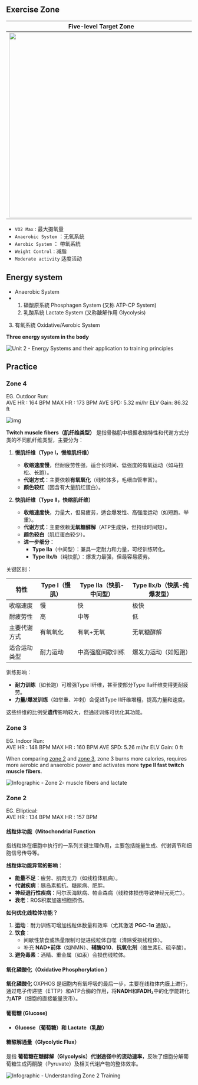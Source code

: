 ## Exercise Zone

| Five-level Target Zone                                   | Age segmentation                                             |
| -------------------------------------------------------- | ------------------------------------------------------------ |
| <img src="https://i.sstatic.net/imel8.gif" height="500"> | <img src="https://iantaylortrekking.com/wp-content/uploads/2020/03/heart-rate-zone-training-with-wearables.png" height="500"> |

* `VO2 Max` : 最大摄氧量
* `Anaerobic System` ：无氧系统 
* `Aerobic System` ： 帶氧系統
* `Weight Control` : 减脂
* `Moderate activity` 适度活动

## Energy system

* Anaerobic System
* 1. 磷酸原系統 Phosphagen System (又称 ATP-CP System)
  1. 乳酸系統 Lactate System (又称醣解作用 Glycolysis)
3. 有氧系統 Oxidative/Aerobic System

**Three energy system in the body**

![Unit 2 - Energy Systems and their application to training principles](https://lh3.googleusercontent.com/proxy/jr0Ou0qz0ZVLR0oNqBWFQsBAYcwkniIWEMBZ0_dKE8fZjZxsJr54ebyAYekEAwHneOr2gPj2SCe5uxw9c9XAnNCJzr8PepMNviN0TiEgJ7voZNu8mWglaHNdc38eg_oRW_D2OtoT2mQ7_waRxE9VxP2lqbtRR3mN6MGSzygYYW6_hx86Ak-ENwZuIMz991bkEcSky5Ke_Q)



## Practice 

### Zone 4

EG. Outdoor Run:  
AVE HR : 164 BPM 
MAX HR : 173 BPM 
AVE SPD: 5.32 mi/hr
ELV Gain: 86.32 ft

![img](https://inscyd.com/wp-content/uploads/2023/11/Infographic-The-Ultimate-Guide-to-Zone-4-Training-.png)

**Twitch muscle fibers（肌纤维类型）** 是指骨骼肌中根据收缩特性和代谢方式分类的不同肌纤维类型，主要分为：  

1. **慢肌纤维（Type I，慢缩肌纤维）**  
   - **收缩速度慢**，但耐疲劳性强，适合长时间、低强度的有氧运动（如马拉松、长跑）。  
   - **代谢方式**：主要依赖**有氧氧化**（线粒体多，毛细血管丰富）。  
   - **颜色较红**（因含有大量肌红蛋白）。  

2. **快肌纤维（Type II，快缩肌纤维）**  
   - **收缩速度快**，力量大，但易疲劳，适合爆发性、高强度运动（如短跑、举重）。  
   - **代谢方式**：主要依赖**无氧糖酵解**（ATP生成快，但持续时间短）。  
   - **颜色较白**（肌红蛋白较少）。  
   - **进一步细分**：  
     - **Type IIa**（中间型）：兼具一定耐力和力量，可经训练转化。  
     - **Type IIx/b**（纯快肌）：爆发力最强，但最容易疲劳。  

关键区别：

| 特性         | Type I（慢肌） | Type IIa（快肌-中间型） | Type IIx/b（快肌-纯爆发型） |
| ------------ | -------------- | ----------------------- | --------------------------- |
| 收缩速度     | 慢             | 快                      | 极快                        |
| 耐疲劳性     | 高             | 中等                    | 低                          |
| 主要代谢方式 | 有氧氧化       | 有氧+无氧               | 无氧糖酵解                  |
| 适合运动类型 | 耐力运动       | 中高强度间歇训练        | 爆发力运动（如短跑）        |

训练影响：

- **耐力训练**（如长跑）可增强Type I纤维，甚至使部分Type IIa纤维变得更耐疲劳。  
- **力量/爆发训练**（如举重、冲刺）会促进Type II纤维增粗，提高力量和速度。  

这些纤维的比例受**遗传**影响较大，但通过训练可优化其功能。



### Zone 3

EG. Indoor Run:  
AVE HR : 148 BPM 
MAX HR : 160 BPM 
AVE SPD: 5.26 mi/hr
ELV Gain: 0 ft

When comparing [zone 2](https://inscyd.com/article/zone2-training/) and [zone 3](https://inscyd.com/article/zone3-training/), zone 3 burns more calories, requires more aerobic and anaerobic power and activates more **type II fast twitch muscle fibers**.

![Infographic - Zone 2- muscle fibers and lactate](https://inscyd.com/wp-content/uploads/2023/10/Infographic-Zone-2-muscle-fibers-and-lactate.png)



### Zone 2

EG. Elliptical:  
AVE HR : 134 BPM 
MAX HR : 157 BPM

#### **线粒体功能（Mitochondrial Function** 

指线粒体在细胞中执行的一系列关键生理作用，主要包括能量生成、代谢调节和细胞信号传导等。

**线粒体功能异常的影响**：

- **能量不足**：疲劳、肌肉无力（如线粒体肌病）。
- **代谢疾病**：胰岛素抵抗、糖尿病、肥胖。
- **神经退行性疾病**：阿尔茨海默病、帕金森病（线粒体损伤导致神经元死亡）。
- **衰老**：ROS积累加速细胞损伤。

**如何优化线粒体功能？**

1. **运动**：耐力训练可增加线粒体数量和效率（尤其激活 **PGC-1α** 通路）。
2. **饮食**：
   - 间歇性禁食或热量限制可促进线粒体自噬（清除受损线粒体）。
   - 补充 **NAD+前体**（如NMN）、**辅酶Q10**、**抗氧化剂**（维生素E、硫辛酸）。
3. **避免毒素**：酒精、重金属（如汞）会损伤线粒体。

#### **氧化磷酸化（Oxidative Phosphorylation ）**

**氧化磷酸化** OXPHOS 是细胞内有氧呼吸的最后一步，主要在线粒体内膜上进行，通过电子传递链（ETTP）和ATP合酶的作用，将**NADH**和**FADH₂**中的化学能转化为**ATP**（细胞的直接能量货币）。

#### 葡萄糖 (Glucose)

* **Glucose（葡萄糖）和 Lactate（乳酸）**

#### 糖酵解通量（Glycolytic Flux）

是指 **葡萄糖在糖酵解（Glycolysis）代谢途径中的流动速率**，反映了细胞分解葡萄糖生成丙酮酸（Pyruvate）及相关代谢产物的整体效率。

![Infographic - Understanding Zone 2 Training](https://inscyd.com/wp-content/uploads/2023/10/Infographic-Understanding-Zone-2-Training.png) 
